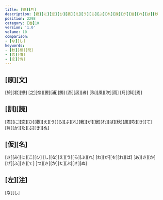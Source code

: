 ```yaml
---
title: [寄][月]
description: [君][に][恋][ひ][萎][え][う][ら][ぶ][れ][我][が][居][れ][ば][秋][風][吹][き][て][月][か][た][ぶ][き][ぬ]
position: 2298
category: [巻]10
version: '1.0'
volume: 10
comparison:
- [な][し]
keywords:
- [秋][相][聞]
- [恋][情]
- [恋][情]
---
```


## [原][文]

[於][君][戀] [之][奈][要][浦][觸] [吾][居][者] [秋][風][吹][而] [月][斜][焉]

## [訓][読]

[君][に][恋][ひ][萎][え][う][ら][ぶ][れ][我][が][居][れ][ば][秋][風][吹][き][て][月][か][た][ぶ][き][ぬ]

## [仮][名]

[き][み][に][こ][ひ] [し][な][え][う][ら][ぶ][れ] [わ][が][を][れ][ば] [あ][き][か][ぜ][ふ][き][て] [つ][き][か][た][ぶ][き][ぬ]

## [左][注]

[な][し]
